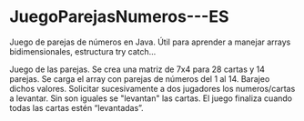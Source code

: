# JuegoParejasNumeros---ES
Juego de parejas de números en Java. Útil para aprender a manejar arrays bidimensionales, estructura try catch... 

Juego de las parejas. Se crea una matriz de 7x4 para 28 cartas y 14 parejas.
Se carga el array con parejas de números del 1 al 14. Barajeo dichos valores.
Solicitar sucesivamente a dos jugadores los numeros/cartas a levantar. Sin son iguales se
"levantan" las cartas. El juego finaliza cuando todas las cartas estén
“levantadas”.
